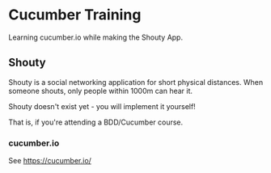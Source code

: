 # Cucumber Training
Learning cucumber.io while making the Shouty App.

## Shouty

Shouty is a social networking application for short physical distances.
When someone shouts, only people within 1000m can hear it.

Shouty doesn't exist yet - you will implement it yourself!

That is, if you're attending a BDD/Cucumber course.


### cucumber.io
See https://cucumber.io/
